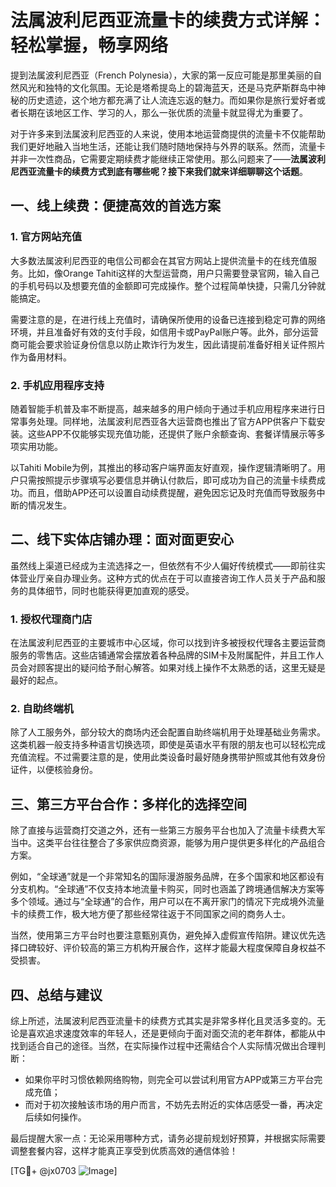 # 法属波利尼西亚流量卡的续费方式详解：轻松掌握，畅享网络

提到法属波利尼西亚（French Polynesia），大家的第一反应可能是那里美丽的自然风光和独特的文化氛围。无论是塔希提岛上的碧海蓝天，还是马克萨斯群岛中神秘的历史遗迹，这个地方都充满了让人流连忘返的魅力。而如果你是旅行爱好者或者长期在该地区工作、学习的人，那么一张优质的流量卡就显得尤为重要了。

对于许多来到法属波利尼西亚的人来说，使用本地运营商提供的流量卡不仅能帮助我们更好地融入当地生活，还能让我们随时随地保持与外界的联系。然而，流量卡并非一次性商品，它需要定期续费才能继续正常使用。那么问题来了——**法属波利尼西亚流量卡的续费方式到底有哪些呢？接下来我们就来详细聊聊这个话题**。

## 一、线上续费：便捷高效的首选方案

### 1. 官方网站充值
大多数法属波利尼西亚的电信公司都会在其官方网站上提供流量卡的在线充值服务。比如，像Orange Tahiti这样的大型运营商，用户只需要登录官网，输入自己的手机号码以及想要充值的金额即可完成操作。整个过程简单快捷，只需几分钟就能搞定。

需要注意的是，在进行线上充值时，请确保所使用的设备已连接到稳定可靠的网络环境，并且准备好有效的支付手段，如信用卡或PayPal账户等。此外，部分运营商可能会要求验证身份信息以防止欺诈行为发生，因此请提前准备好相关证件照片作为备用材料。

### 2. 手机应用程序支持
随着智能手机普及率不断提高，越来越多的用户倾向于通过手机应用程序来进行日常事务处理。同样地，法属波利尼西亚各大运营商也推出了官方APP供客户下载安装。这些APP不仅能够实现充值功能，还提供了账户余额查询、套餐详情展示等多项实用功能。

以Tahiti Mobile为例，其推出的移动客户端界面友好直观，操作逻辑清晰明了。用户只需按照提示步骤填写必要信息并确认付款后，即可成功为自己的流量卡续费成功。而且，借助APP还可以设置自动续费提醒，避免因忘记及时充值而导致服务中断的情况发生。

## 二、线下实体店铺办理：面对面更安心

虽然线上渠道已经成为主流选择之一，但依然有不少人偏好传统模式——即前往实体营业厅亲自办理业务。这种方式的优点在于可以直接咨询工作人员关于产品和服务的具体细节，同时也能获得更加直观的感受。

### 1. 授权代理商门店
在法属波利尼西亚的主要城市中心区域，你可以找到许多被授权代理各主要运营商服务的零售店。这些店铺通常会摆放着各种品牌的SIM卡及附属配件，并且工作人员会对顾客提出的疑问给予耐心解答。如果对线上操作不太熟悉的话，这里无疑是最好的起点。

### 2. 自助终端机
除了人工服务外，部分较大的商场内还会配置自助终端机用于处理基础业务需求。这类机器一般支持多种语言切换选项，即使是英语水平有限的朋友也可以轻松完成充值流程。不过需要注意的是，使用此类设备时最好随身携带护照或其他有效身份证件，以便核验身份。

## 三、第三方平台合作：多样化的选择空间

除了直接与运营商打交道之外，还有一些第三方服务平台也加入了流量卡续费大军当中。这类平台往往整合了多家供应商资源，能够为用户提供更多样化的产品组合方案。

例如，“全球通”就是一个非常知名的国际漫游服务品牌，在多个国家和地区都设有分支机构。“全球通”不仅支持本地流量卡购买，同时也涵盖了跨境通信解决方案等多个领域。通过与“全球通”的合作，用户可以在不离开家门的情况下完成境外流量卡的续费工作，极大地方便了那些经常往返于不同国家之间的商务人士。

当然，使用第三方平台时也要注意甄别真伪，避免掉入虚假宣传陷阱。建议优先选择口碑较好、评价较高的第三方机构开展合作，这样才能最大程度保障自身权益不受损害。

## 四、总结与建议

综上所述，法属波利尼西亚流量卡的续费方式其实是非常多样化且灵活多变的。无论是喜欢追求速度效率的年轻人，还是更倾向于面对面交流的老年群体，都能从中找到适合自己的途径。当然，在实际操作过程中还需结合个人实际情况做出合理判断：

- 如果你平时习惯依赖网络购物，则完全可以尝试利用官方APP或第三方平台完成充值；
- 而对于初次接触该市场的用户而言，不妨先去附近的实体店感受一番，再决定后续如何操作。

最后提醒大家一点：无论采用哪种方式，请务必提前规划好预算，并根据实际需要调整套餐内容，这样才能真正享受到优质高效的通信体验！

[TG💪+ @jx0703 ![Image](https://github.com/user-attachments/assets/dbca1d08-cadb-493c-b0ec-ad6f7a83f270)]